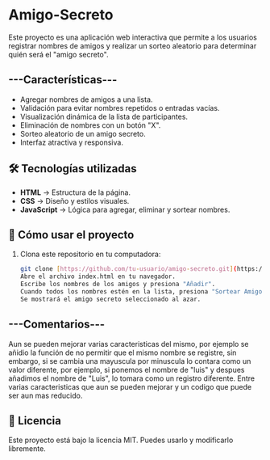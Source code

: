 # Amigo-Secreto
Este proyecto es una aplicación web interactiva que permite a los usuarios registrar nombres de amigos y realizar un sorteo aleatorio para determinar quién será el "amigo secreto".  

## ---Características---
- Agregar nombres de amigos a una lista.
- Validación para evitar nombres repetidos o entradas vacías.
- Visualización dinámica de la lista de participantes.
- Eliminación de nombres con un botón "X".
- Sorteo aleatorio de un amigo secreto.
- Interfaz atractiva y responsiva.

## 🛠️ **Tecnologías utilizadas**
- **HTML** → Estructura de la página.
- **CSS** → Diseño y estilos visuales.
- **JavaScript** → Lógica para agregar, eliminar y sortear nombres.

## 📜 **Cómo usar el proyecto**
1. Clona este repositorio en tu computadora:  
   ```bash
   git clone [https://github.com/tu-usuario/amigo-secreto.git](https://github.com/LuisJavier-AguilarLopez/Amigo-Secreto/tree/main/challenge-amigo-secreto_esp-main)
   Abre el archivo index.html en tu navegador.
   Escribe los nombres de los amigos y presiona "Añadir".
   Cuando todos los nombres estén en la lista, presiona "Sortear Amigo".
   Se mostrará el amigo secreto seleccionado al azar.

## **---Comentarios---**
Aun se pueden mejorar varias caracteristicas del mismo, por ejemplo se añidio la función de no permitir que el mismo nombre se registre, sin embargo, si se cambia una mayuscula por minuscula lo contara como un valor diferente, por ejemplo, si ponemos el nombre de "luis" y despues añadimos el nombre de "Luis", lo tomara como un registro diferente.
Entre varias caracteristicas que aun se pueden mejorar y un codigo que puede ser aun mas reducido.

## 📄 Licencia
Este proyecto está bajo la licencia MIT. Puedes usarlo y modificarlo libremente.



   
